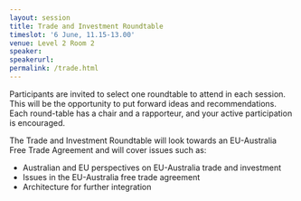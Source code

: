 ```yaml
---
layout: session
title: Trade and Investment Roundtable
timeslot: '6 June, 11.15-13.00'
venue: Level 2 Room 2
speaker:
speakerurl:
permalink: /trade.html
---
```



Participants are invited to select one roundtable to attend in each session. This will be the opportunity to put forward ideas and recommendations. Each round-table has a chair and a rapporteur, and your active participation is encouraged.

The Trade and Investment Roundtable will look towards an EU-Australia Free Trade Agreement and will cover issues such as:

* Australian and EU perspectives on EU-Australia trade and investment
* Issues in the EU-Australia free trade agreement
* Architecture for further integration